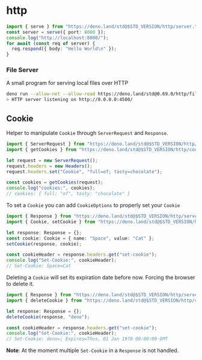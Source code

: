# http

```typescript
import { serve } from "https://deno.land/std@$STD_VERSION/http/server.ts";
const server = serve({ port: 8000 });
console.log("http://localhost:8000/");
for await (const req of server) {
  req.respond({ body: "Hello World\n" });
}
```

### File Server

A small program for serving local files over HTTP

```sh
deno run --allow-net --allow-read https://deno.land/std@0.69.0/http/file_server.ts
> HTTP server listening on http://0.0.0.0:4500/
```

## Cookie

Helper to manipulate `Cookie` through `ServerRequest` and `Response`.

```ts
import { ServerRequest } from "https://deno.land/std@$STD_VERSION/http/server.ts";
import { getCookies } from "https://deno.land/std@$STD_VERSION/http/cookie.ts";

let request = new ServerRequest();
request.headers = new Headers();
request.headers.set("Cookie", "full=of; tasty=chocolate");

const cookies = getCookies(request);
console.log("cookies:", cookies);
// cookies: { full: "of", tasty: "chocolate" }
```

To set a `Cookie` you can add `CookieOptions` to properly set your `Cookie`

```ts
import { Response } from "https://deno.land/std@$STD_VERSION/http/server.ts";
import { Cookie, setCookie } from "https://deno.land/std@$STD_VERSION/http/cookie.ts";

let response: Response = {};
const cookie: Cookie = { name: "Space", value: "Cat" };
setCookie(response, cookie);

const cookieHeader = response.headers.get("set-cookie");
console.log("Set-Cookie:", cookieHeader);
// Set-Cookie: Space=Cat
```

Deleting a `Cookie` will set its expiration date before now. Forcing the browser
to delete it.

```ts
import { Response } from "https://deno.land/std@$STD_VERSION/http/server.ts";
import { deleteCookie } from "https://deno.land/std@$STD_VERSION/http/cookie.ts";

let response: Response = {};
deleteCookie(response, "deno");

const cookieHeader = response.headers.get("set-cookie");
console.log("Set-Cookie:", cookieHeader);
// Set-Cookie: deno=; Expires=Thus, 01 Jan 1970 00:00:00 GMT
```

**Note**: At the moment multiple `Set-Cookie` in a `Response` is not handled.

